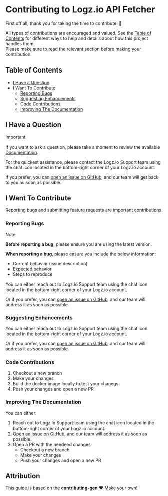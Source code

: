 # Contributing to Logz.io API Fetcher

First off all, thank you for taking the time to contribute! 💛

All types of contributions are encouraged and valued. See the [Table of Contents](#table-of-contents) for different ways to help and details about how this project handles them.  
Please make sure to read the relevant section before making your contribution.

## Table of Contents
- [I Have a Question](#i-have-a-question)
- [I Want To Contribute](#i-want-to-contribute)
  - [Reporting Bugs](#reporting-bugs)
  - [Suggesting Enhancements](#suggesting-enhancements)
  - [Code Contributions](#code-contributions)
  - [Improving The Documentation](#improving-the-documentation)

## I Have a Question
> [!IMPORTANT]
> If you want to ask a question, please take a moment to review the available [Documentation](https://github.com/logzio/logzio-api-fetcher?tab=readme-ov-file#configuration).

For the quickest assistance, please contact the Logz.io Support team using the chat icon located in the bottom-right corner of your Logz.io account.

If you prefer, you can [open an issue on GitHub](https://github.com/logzio/logzio-api-fetcher/issues/new), and our team will get back to you as soon as possible.


## I Want To Contribute
Reporting bugs and submitting feature requests are important contributions.

### Reporting Bugs
> [!NOTE]
> **Before reporting a bug**, please ensure you are using the latest version.

**When reporting a bug**, please ensure you include the below information:
* Current behavior (issue description)
* Expected behavior
* Steps to reproduce

You can either reach out to Logz.io Support team using the chat icon located in the bottom-right corner of your Logz.io account.

Or if you prefer, you can [open an issue on GitHub](https://github.com/logzio/logzio-api-fetcher/issues/new), and our team will address it as soon as possible.

### Suggesting Enhancements
You can either reach out to Logz.io Support team using the chat icon located in the bottom-right corner of your Logz.io account.

Or if you prefer, you can [open an issue on GitHub](https://github.com/logzio/logzio-api-fetcher/issues/new), and our team will address it as soon as possible.


### Code Contributions
1. Checkout a new branch
2. Make your changes
3. Build the docker image locally to test your chanegs
4. Push your changes and open a new PR 

### Improving The Documentation
You can either:
1. Reach out to Logz.io Support team using the chat icon located in the bottom-right corner of your Logz.io account.
2. [Open an issue on GitHub](https://github.com/logzio/logzio-api-fetcher/issues/new), and our team will address it as soon as possible.
3. Open a PR with the needeed changes
   - Checkout a new branch
   - Make your changes
   -  Push your changes and open a new PR 

## Attribution
This guide is based on the **contributing-gen** ❤️ [Make your own](https://github.com/bttger/contributing-gen)!
